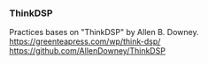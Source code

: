 ### ThinkDSP  
  
Practices bases on "ThinkDSP" by Allen B. Downey.   
https://greenteapress.com/wp/think-dsp/   
https://github.com/AllenDowney/ThinkDSP   